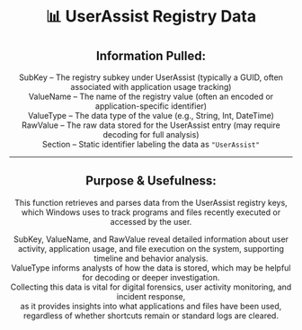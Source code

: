 <div align="center">

# 📊 UserAssist Registry Data

## **Information Pulled:**  
SubKey – The registry subkey under UserAssist (typically a GUID, often associated with application usage tracking)  
ValueName – The name of the registry value (often an encoded or application-specific identifier)  
ValueType – The data type of the value (e.g., String, Int, DateTime)  
RawValue – The raw data stored for the UserAssist entry (may require decoding for full analysis)  
Section – Static identifier labeling the data as `"UserAssist"`

---

## **Purpose & Usefulness:**  
This function retrieves and parses data from the UserAssist registry keys, which Windows uses to track programs and files recently executed or accessed by the user.

SubKey, ValueName, and RawValue reveal detailed information about user activity, application usage, and file execution on the system, supporting timeline and behavior analysis.  
ValueType informs analysts of how the data is stored, which may be helpful for decoding or deeper investigation.  
Collecting this data is vital for digital forensics, user activity monitoring, and incident response,  
as it provides insights into what applications and files have been used, regardless of whether shortcuts remain or standard logs are cleared.

</div>
